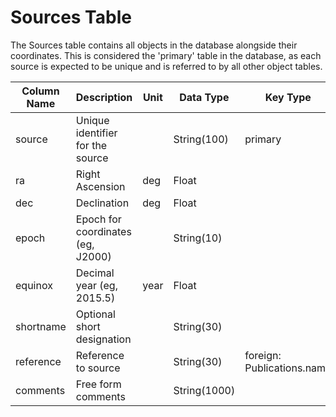 # Sources Table

The Sources table contains all objects in the database alongside their coordinates. 
This is considered the 'primary' table in the database, as each source 
is expected to be unique and is referred to by all other object tables.

| Column Name | Description  | Unit  | Data Type | Key Type  |
|---|---|---|---|---|
| source    | Unique identifier for the source |   | String(100)  | primary  |
| ra        | Right Ascension | deg | Float  |   |
| dec       | Declination | deg | Float  |   |
| epoch     | Epoch for coordinates (eg, J2000) |   | String(10) |   |
| equinox   | Decimal year (eg, 2015.5) | year | Float |   |
| shortname | Optional short designation |   | String(30) |   |
| reference | Reference to source |   | String(30) | foreign: Publications.name |
| comments  | Free form comments |   | String(1000) |   |

